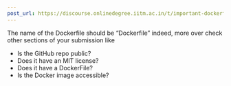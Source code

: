 ```yaml
---
post_url: https://discourse.onlinedegree.iitm.ac.in/t/important-dockerfile-submitted-as-dockerfile-rest-everything-is-working-fine/167415/2
---
```

The name of the Dockerfile should be “Dockerfile” indeed, more over check other sections of your submission like

* Is the GitHub repo public?
* Does it have an MIT license?
* Does it have a DockerFile?
* Is the Docker image accessible?